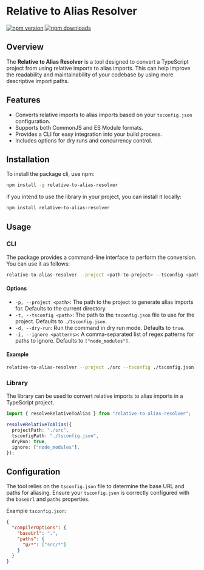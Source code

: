 # Relative to Alias Resolver

[![npm version](https://badge.fury.io/js/relative-to-alias-resolver.svg)](https://badge.fury.io/js/relative-to-alias-resolver)
[![npm downloads](https://img.shields.io/npm/dm/relative-to-alias-resolver.svg)](https://www.npmjs.com/package/relative-to-alias-resolver)

## Overview

The **Relative to Alias Resolver** is a tool designed to convert a TypeScript project from using relative imports to alias imports. This can help improve the readability and maintainability of your codebase by using more descriptive import paths.

## Features

- Converts relative imports to alias imports based on your `tsconfig.json` configuration.
- Supports both CommonJS and ES Module formats.
- Provides a CLI for easy integration into your build process.
- Includes options for dry runs and concurrency control.

## Installation

To install the package cli, use npm:

```bash
npm install -g relative-to-alias-resolver
```

if you intend to use the library in your project, you can install it locally:

```bash
npm install relative-to-alias-resolver
```

## Usage

### CLI

The package provides a command-line interface to perform the conversion. You can use it as follows:

```bash
relative-to-alias-resolver --project <path-to-project> --tsconfig <path-to-tsconfig>
```

#### Options

- `-p, --project <path>`: The path to the project to generate alias imports for. Defaults to the current directory.
- `-t, --tsconfig <path>`: The path to the `tsconfig.json` file to use for the project. Defaults to `./tsconfig.json`.
- `-d, --dry-run`: Run the command in dry run mode. Defaults to `true`.
- `-i, --ignore <patterns>`: A comma-separated list of regex patterns for paths to ignore. Defaults to `["node_modules"]`.

#### Example

```bash
relative-to-alias-resolver --project ./src --tsconfig ./tsconfig.json
```

### Library

The library can be used to convert relative imports to alias imports in a TypeScript project.

```typescript
import { resolveRelativeToAlias } from "relative-to-alias-resolver";

resolveRelativeToAlias({
  projectPath: "./src",
  tsconfigPath: "./tsconfig.json",
  dryRun: true,
  ignore: ["node_modules"],
});
```

## Configuration

The tool relies on the `tsconfig.json` file to determine the base URL and paths for aliasing. Ensure your `tsconfig.json` is correctly configured with the `baseUrl` and `paths` properties.

Example `tsconfig.json`:

```json
{
  "compilerOptions": {
    "baseUrl": ".",
    "paths": {
      "@/*": ["src/*"]
    }
  }
}
```